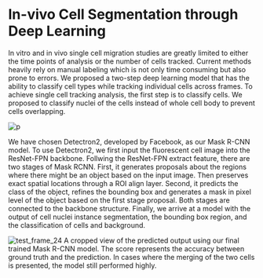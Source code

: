 # In-vivo Cell Segmentation through Deep Learning
In vitro and in vivo single cell migration studies are greatly limited to either the time points of analysis or the number of cells tracked. Current methods heavily rely on manual labeling which is not only time consuming but also prone to errors. We proposed a two-step deep learning model that has the ability to classify cell types while tracking individual cells across frames. To achieve single cell tracking analysis, the first step is to classify cells. We proposed to classify nuclei of the cells instead of whole cell body to prevent cells overlapping.

![p](https://user-images.githubusercontent.com/61369941/166639641-8c8bccfb-c372-403e-8a82-46960917b1ea.png)

We have chosen Detectron2, developed by Facebook, as our Mask R-CNN model. To use Detectron2, we first input the fluorescent cell image into the ResNet-FPN backbone. Follwing the ResNet-FPN extract feature, there are two stages of Mask RCNN. First, it generates proposals about the regions where there might be an object based on the input image. Then preserves exact spatial locations through a ROI align layer. Second, it predicts the class of the object, refines the bounding box and generates a mask in pixel level of the object based on the first stage proposal. Both stages are connected to the backbone structure. Finally, we arrive at a model with the output of cell nuclei instance segmentation, the bounding box region, and the classification of cells and background. 

![test_frame_24](https://user-images.githubusercontent.com/61369941/166639918-4c9cd5de-9cb0-4f9f-8928-fa8d4cb67aaa.png)
A cropped view of the predicted output using our final trained Mask R-CNN model. The score represents the accuracy between ground truth and the prediction. In cases where the merging of the two cells is presented, the model still performed highly.
